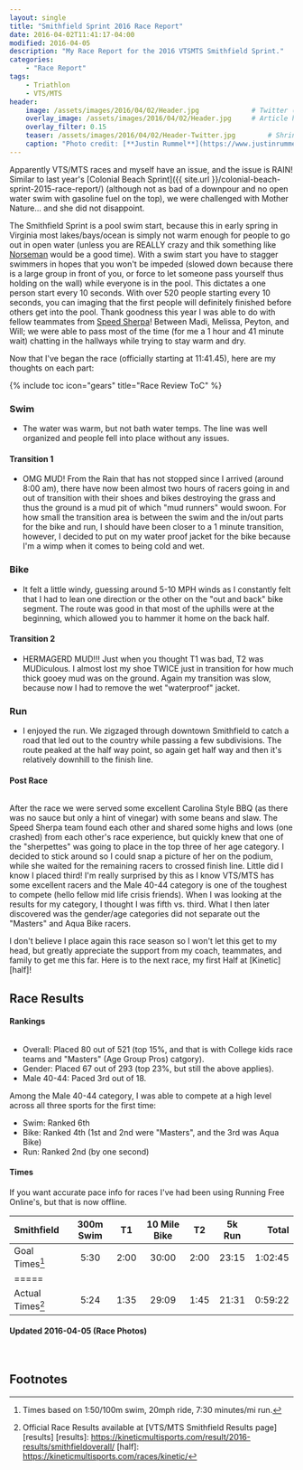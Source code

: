 ```yaml
---
layout: single
title: "Smithfield Sprint 2016 Race Report"
date: 2016-04-02T11:41:17-04:00
modified: 2016-04-05
description: "My Race Report for the 2016 VTSMTS Smithfield Sprint." 	# For Twitter, not the Title
categories:
    - "Race Report"
tags:
    - Triathlon
    - VTS/MTS
header:
    image: /assets/images/2016/04/02/Header.jpg				# Twitter (use 'teaser')
    overlay_image: /assets/images/2016/04/02/Header.jpg		# Article header at 2048x768
    overlay_filter: 0.15
    teaser: /assets/images/2016/04/02/Header-Twitter.jpg 		# Shrink image to 575 width
    caption: "Photo credit: [**Justin Rummel**](https://www.justinrummel.com)"
---
```


Apparently VTS/MTS races and myself have an issue, and the issue is RAIN!  Similar to last year's [Colonial Beach Sprint]({{ site.url }}/colonial-beach-sprint-2015-race-report/) (although not as bad of a downpour and no open water swim with gasoline fuel on the top), we were challenged with Mother Nature... and she did not disappoint.

The Smithfield Sprint is a pool swim start, because this in early spring in Virginia most lakes/bays/ocean is simply not warm enough for people to go out in open water (unless you are REALLY crazy and thik something like [Norseman][norseman] would be a good time).  With a swim start you have to stagger swimmers in hopes that you won't be impeded (slowed down because there is a large group in front of you, or force to let someone pass yourself thus holding on the wall) while everyone is in the pool.  This dictates a one person start every 10 seconds.  With over 520 people starting every 10 seconds, you can imaging that the first people will definitely finished before others get into the pool.  Thank goodness this year I was able to do with fellow teammates from [Speed Sherpa][sherpa]!  Between Madi, Melissa, Peyton, and Will; we were able to pass most of the time (for me a 1 hour and 41 minute wait) chatting in the hallways while trying to stay warm and dry.

Now that I've began the race (officially starting at 11:41.45), here are my thoughts on each part:

{% include toc icon="gears" title="Race Review ToC" %}

### Swim

- The water was warm, but not bath water temps.  The line was well organized and people fell into place without any issues.

#### Transition 1

- OMG MUD!  From the Rain that has not stopped since I arrived (around 8:00 am), there have now been almost two hours of racers going in and out of transition with their shoes and bikes destroying the grass and thus the ground is a mud pit of which "mud runners" would swoon.  For how small the transition area is between the swim and the in/out parts for the bike and run, I should have been closer to a 1 minute transition, however, I decided to put on my water proof jacket for the bike because I'm a wimp when it comes to being cold and wet.

### Bike

- It felt a little windy, guessing around 5-10 MPH winds as I constantly felt that I had to lean one direction or the other on the "out and back" bike segment.  The route was good in that most of the uphills were at the beginning, which allowed you to hammer it home on the back half.

#### Transition 2

- HERMAGERD MUD!!!  Just when you thought T1 was bad, T2 was MUDiculous.  I almost lost my shoe TWICE just in transition for how much thick gooey mud was on the ground.  Again my transition was slow, because now I had to remove the wet "waterproof" jacket.

### Run

- I enjoyed the run.  We zigzaged through downtown Smithfield to catch a road that led out to the country while passing a few subdivisions.  The route peaked at the half way point, so again get half way and then it's relatively downhill to the finish line.

#### Post Race

<figure class="align-left"><a href="{{ site.url }}/assets/images/2016/04/02/Smithfield-2016-3.jpg"><img src="{{ site.url }}/assets/images/2016/04/02/Smithfield-2016-3_256.jpg" alt="" /></a></figure>After the race we were served some excellent Carolina Style BBQ (as there was no sauce but only a hint of vinegar) with some beans and slaw.  The Speed Sherpa team found each other and shared some highs and lows (one crashed) from each other's race experience, but quickly knew that one of the "sherpettes" was going to place in the top three of her age category.  I decided to stick around so I could snap a picture of her on the podium, while she waited for the remaining racers to crossed finish line.  Little did I know I placed third!  I'm really surprised by this as I know VTS/MTS has some excellent racers and the Male 40-44 category is one of the toughest to compete (hello fellow mid life crisis friends).  When I was looking at the results for my category, I thought I was fifth vs. third.  What I then later discovered was the gender/age categories did not separate out the "Masters" and Aqua Bike racers.

I don't believe I place again this race season so I won't let this get to my head, but greatly appreciate the support from my coach, teammates, and family to get me this far.  Here is to the next race, my first Half at [Kinetic][half]!

Race Results
---

#### Rankings

<figure class="align-right"><a href="{{ site.url }}/assets/images/2016/04/02/Smithfield-2016-2.jpg"><img src="{{ site.url }}/assets/images/2016/04/02/Smithfield-2016-2_256.jpg" alt="" /></a></figure>

- Overall: Placed 80 out of 521 (top 15%, and that is with College kids race teams and "Masters" (Age Group Pros) catgory).
- Gender: Placed 67 out of 293 (top 23%, but still the above applies).
- Male 40-44: Paced 3rd out of 18.

Among the Male 40-44 category, I was able to compete at a high level across all three sports for the first time:

- Swim: Ranked 6th
- Bike: Ranked 4th (1st and 2nd were "Masters", and the 3rd was Aqua Bike)
- Run: Ranked 2nd (by one second)

#### Times

If you want accurate pace info for races I've had been using Running Free Online's, but that is now offline.

| Smithfield         | 300m Swim | T1   | 10 Mile Bike  | T2   | 5k Run   | Total   |
|:-------------------|:---------:|:----:|:-------------:|:----:|:--------:|--------:|
| Goal Times[^1]     | 5:30      | 2:00 | 30:00         | 2:00 | 23:15    | 1:02:45 |
|=====
| Actual Times[^2]   | 5:24      | 1:35 | 29:09         | 1:45 | 21:31    | 0:59:22 |

#### Updated 2016-04-05 (Race Photos)

<figure class="third">
<a href="{{ site.url }}/assets/images/2016/04/05/SMI_S1321_800.jpg"><img src="{{ site.url }}/assets/images/2016/04/05/SMI_S1321_256.jpg" alt="" /></a>
<a href="{{ site.url }}/assets/images/2016/04/05/SMI_B2587_800.jpg"><img src="{{ site.url }}/assets/images/2016/04/05/SMI_B2587_256.jpg" alt="" /></a>
<a href="{{ site.url }}/assets/images/2016/04/05/SMI_R3582_800.jpg"><img src="{{ site.url }}/assets/images/2016/04/05/SMI_R3582_256.jpg" alt="" /></a>
</figure>

Footnotes
---

[norseman]: https://nxtri.com
[sherpa]: http://www.speedsherpa.com
[^1]: Times based on 1:50/100m swim, 20mph ride, 7:30 minutes/mi run.
[^2]: Official Race Results available at [VTS/MTS Smithfield Results page][results]
[results]: https://kineticmultisports.com/result/2016-results/smithfieldoverall/
[half]: https://kineticmultisports.com/races/kinetic/

